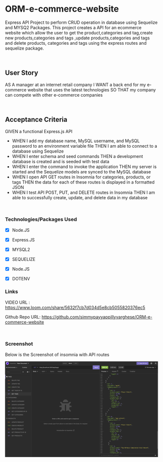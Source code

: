 # ORM-e-commerce-website

Express API Project to perform CRUD operation in database using Sequelize and MYSQ2 Packages.
This project creates a API for an ecommerce website which allow the user to get the product,categories
and tag,create new products,categories and tags ,update  products,categories and tags and delete products,
categories and tags using the express routes and sequelize package.

<br>

## User Story

AS A manager at an internet retail company I WANT a back end for my e-commerce website that uses the latest technologies
SO THAT my company can compete with other e-commerce companies


<br>

## Acceptance Criteria

GIVEN a functional Express.js API
* WHEN I add my database name, MySQL username, and MySQL password to an environment variable file THEN I am able to connect to a database using Sequelize
* WHEN I enter schema and seed commands THEN a development database is created and is seeded with test data
* WHEN I enter the command to invoke the application THEN my server is started and the Sequelize models are synced to the MySQL database
* WHEN I open API GET routes in Insomnia for categories, products, or tags THEN the data for each of these routes is displayed in a formatted JSON
* WHEN I test API POST, PUT, and DELETE routes in Insomnia  THEN I am able to successfully create, update, and delete data in my database

<br>

### Technologies/Packages Used

* [x] Node.JS
* [x] Express.JS
* [x] MYSQL2
* [x] SEQUELIZE
* [x] Node.JS
* [x] DOTENV


### Links

VIDEO URL : https://www.loom.com/share/5632f7cb7d034d5e8cb5055820376ec5

Github Repo URL:   https://github.com/simmypayyappillyvarghese/ORM-e-commerce-website


<br>

### Screenshot

Below is the Screenshot of insomnia with API routes

![Screenshot of insomnia with API routes](./Assets/insomnia-screenshot-api-calls.png)
